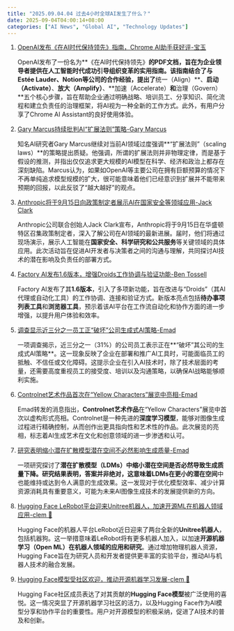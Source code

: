 ```yaml
---
title: "2025.09.04.04 过去4小时全球AI发生了什么？"
date: 2025-09-04T04:00:14+08:00
categories: ["AI News", "Global AI", "Technology Updates"]
---
```


1.  [OpenAI发布《在AI时代保持领先》指南，Chrome AI助手获好评-宝玉](https://x.com/dotey/status/1963275379793068547)

    OpenAI发布了一份名为**《在AI时代保持领先》**的PDF文档，旨在为企业领导者提供在人工智能时代成功引导组织变革的实用指南。该指南结合了与Estée Lauder、Notion等公司的合作经验，提出了**统一（Align）**、**启动（Activate）**、**放大（Amplify）**、**加速（Accelerate）**和**治理（Govern）**五个核心步骤，旨在帮助企业通过明确战略、培训员工、分享知识、简化流程和建立负责任的治理框架，将AI视为一种全新的工作方式。此外，有用户分享了Chrome AI Assistant的良好使用体验。

2.  [Gary Marcus持续批判AI“扩展法则”策略-Gary Marcus](https://x.com/GaryMarcus/status/1963299144971485476)

    知名AI研究者Gary Marcus继续对当前AI领域过度强调**“扩展法则”（scaling laws）**的策略提出质疑。他强调，所谓的扩展法则并非物理定律，而是基于假设的推测，并指出仅仅追求更大规模的AI模型在科学、经济和政治上都存在深刻缺陷。Marcus认为，如果如OpenAI等主要公司在拥有巨额预算的情况下不再单纯追求模型规模的扩大，很可能意味着他们已经意识到扩展并不能带来预期的回报，以此反驳了“越大越好”的观点。

3.  [Anthropic将于9月15日向政策制定者展示AI在国家安全等领域应用-Jack Clark](https://x.com/jackclarkSF/status/1963273734493553072)

    Anthropic公司联合创始人Jack Clark宣布，Anthropic将于9月15日在华盛顿特区召集政策制定者，深入了解公司在AI领域的最新进展。届时，他们将通过现场演示，展示人工智能在**国家安全、科学研究和公共服务**等关键领域的具体应用。此次活动旨在促进AI开发者与决策者之间的沟通与理解，共同探讨AI技术的潜在影响及负责任的部署方式。

4.  [Factory AI发布1.6版本，增强Droids工作协调与验证功能-Ben Tossell](https://x.com/bentossell/status/1963303235604672759)

    Factory AI发布了其**1.6版本**，引入了多项新功能，旨在改进与“Droids”（其AI代理或自动化工具）的工作协调、连接和验证方式。新版本亮点包括**待办事项列表工具**和**浏览器工具**，预示着该AI平台在工作流自动化和协作方面的进一步增强，以提升用户体验和效率。

5.  [调查显示近三分之一员工正“破坏”公司生成式AI策略-Emad](https://x.com/EMostaque/status/1963312936468038142)

    一项调查揭示，近三分之一（31%）的公司员工表示正在**“破坏”其公司的生成式AI策略**。这一现象反映了企业在部署和推广AI工具时，可能面临员工的抵触、不信任或文化障碍。这提示企业在引入AI技术时，除了技术层面的考量，还需要高度重视员工的接受度、培训以及沟通策略，以确保AI战略能够顺利实施。

6.  [Controlnet艺术作品首次在“Yellow Characters”展览中亮相-Emad](https://x.com/EMostaque/status/1963313869293551664)

    Emad转发的消息指出，**Controlnet艺术作品**在“Yellow Characters”展览中首次以虚构形式亮相。Controlnet是一种先进的**深度学习模型**，能够对图像生成过程进行精确控制，从而创作出更具指向性和艺术性的作品。此次展览的亮相，标志着AI生成艺术在文化和创意领域的进一步渗透和认可。

7.  [研究表明缩小潜在扩散模型潜在空间不必然影响生成质量-Emad](https://x.com/EMostaque/status/1963313075471487093)

    一项研究探讨了**潜在扩散模型（LDMs）**中缩小潜在空间是否必然导致生成质量下降。研究结果表明，答案并非绝对，这意味着LDMs在**更小的潜在空间**中也能维持或达到令人满意的生成效果。这一发现对于优化模型效率、减少计算资源消耗具有重要意义，可能为未来AI图像生成技术的发展提供新的方向。

8.  [Hugging Face LeRobot平台迎来Unitree机器人，加速开源ML在机器人领域应用-clem 🤗](https://x.com/ClementDelangue/status/1963284155225043353)

    Hugging Face的机器人平台LeRobot近日迎来了两台全新的**Unitree机器人**，包括机器狗。这一举措意味着LeRobot将有更多机器人加入，以加速**开源机器学习（Open ML）在机器人领域的应用和研究**。通过增加物理机器人资源，Hugging Face旨在为研究人员和开发者提供更丰富的实验平台，推动AI与机器人技术的融合发展。

9.  [Hugging Face模型受社区欢迎，推动开源机器学习发展-clem 🤗](https://x.com/ClementDelangue/status/1963293314041495801)

    Hugging Face社区成员表达了对其贡献的**Hugging Face模型**被广泛使用的喜悦。这一情况突显了开源机器学习社区的活力，以及Hugging Face作为AI模型分享和协作平台的重要性。用户对开源模型的积极采纳，促进了AI技术的普及和创新。